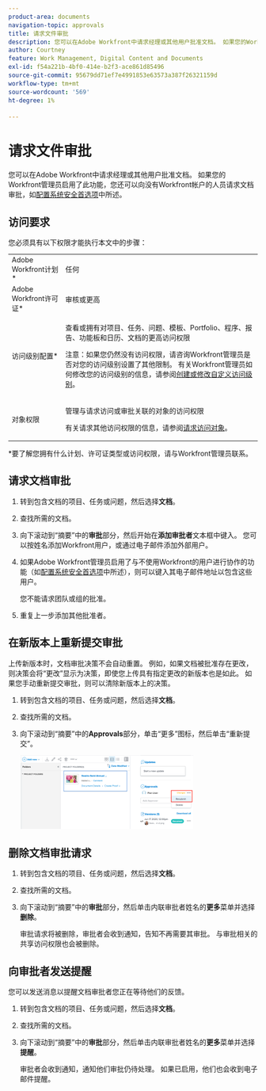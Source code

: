 ```yaml
---
product-area: documents
navigation-topic: approvals
title: 请求文件审批
description: 您可以在Adobe Workfront中请求经理或其他用户批准文档。 如果您的Workfront管理员启用了此功能，您还可以向没有Workfront帐户的人员请求文档审批，如配置系统安全首选项中所述。
author: Courtney
feature: Work Management, Digital Content and Documents
exl-id: f54a221b-4bf0-414e-b2f3-ace861d85496
source-git-commit: 95679dd71ef7e4991853e63573a387f26321159d
workflow-type: tm+mt
source-wordcount: '569'
ht-degree: 1%

---
```


# 请求文件审批

您可以在Adobe Workfront中请求经理或其他用户批准文档。 如果您的Workfront管理员启用了此功能，您还可以向没有Workfront帐户的人员请求文档审批，如[配置系统安全首选项](../../administration-and-setup/manage-workfront/security/configure-security-preferences.md)中所述。

## 访问要求

您必须具有以下权限才能执行本文中的步骤：

<table style="table-layout:auto"> 
 <col> 
 <col> 
 <tbody> 
  <tr> 
   <td role="rowheader">Adobe Workfront计划*</td> 
   <td> <p>任何</p> </td> 
  </tr> 
  <tr> 
   <td role="rowheader">Adobe Workfront许可证*</td> 
   <td> <p>审核或更高</p> </td> 
  </tr> 
  <tr> 
   <td role="rowheader">访问级别配置*</td> 
   <td> <p>查看或拥有对项目、任务、问题、模板、Portfolio、程序、报告、功能板和日历、文档的更高访问权限</p> <p>注意：如果您仍然没有访问权限，请咨询Workfront管理员是否对您的访问级别设置了其他限制。 有关Workfront管理员如何修改您的访问级别的信息，请参阅<a href="../../administration-and-setup/add-users/configure-and-grant-access/create-modify-access-levels.md" class="MCXref xref">创建或修改自定义访问级别</a>。</p> </td> 
  </tr> 
  <tr> 
   <td role="rowheader">对象权限</td> 
   <td> <p>管理与请求访问或审批关联的对象的访问权限 </p> <p>有关请求其他访问权限的信息，请参阅<a href="../../workfront-basics/grant-and-request-access-to-objects/request-access.md" class="MCXref xref">请求访问对象</a>。</p> </td> 
  </tr> 
 </tbody> 
</table>

&#42;要了解您拥有什么计划、许可证类型或访问权限，请与Workfront管理员联系。

## 请求文档审批

1. 转到包含文档的项目、任务或问题，然后选择&#x200B;**文档**。
1. 查找所需的文档。

1. 向下滚动到“摘要”中的&#x200B;**审批**&#x200B;部分，然后开始在&#x200B;**添加审批者**&#x200B;文本框中键入。 您可以按姓名添加Workfront用户，或通过电子邮件添加外部用户。

1. 如果Adobe Workfront管理员启用了与不使用Workfront的用户进行协作的功能（如[配置系统安全首选项](../../administration-and-setup/manage-workfront/security/configure-security-preferences.md)中所述），则可以键入其电子邮件地址以包含这些用户。

   您不能请求团队或组的批准。

1. 重复上一步添加其他批准者。

## 在新版本上重新提交审批

上传新版本时，文档审批决策不会自动重置。 例如，如果文档被批准存在更改，则决策会将“更改”显示为决策，即使您上传具有指定更改的新版本也是如此。 如果您手动重新提交审批，则可以清除新版本上的决策。

1. 转到包含文档的项目、任务或问题，然后选择&#x200B;**文档**。
1. 查找所需的文档。

1. 向下滚动到“摘要”中的&#x200B;**Approvals**&#x200B;部分，单击“更多”图标，然后单击“重新提交”。

   ![](assets/nwe-resubmit-approval-350x149.png)

## 删除文档审批请求

1. 转到包含文档的项目、任务或问题，然后选择&#x200B;**文档**。
1. 查找所需的文档。

1. 向下滚动到“摘要”中的&#x200B;**审批**&#x200B;部分，然后单击内联审批者姓名的&#x200B;**更多**&#x200B;菜单并选择&#x200B;**删除**。

   审批请求将被删除，审批者会收到通知，告知不再需要其审批。 与审批相关的共享访问权限也会被删除。

## 向审批者发送提醒

您可以发送消息以提醒文档审批者您正在等待他们的反馈。

1. 转到包含文档的项目、任务或问题，然后选择&#x200B;**文档**。
1. 查找所需的文档。

1. 向下滚动到“摘要”中的&#x200B;**审批**&#x200B;部分，然后单击内联审批者姓名的&#x200B;**更多**&#x200B;菜单并选择&#x200B;**提醒**。

   审批者会收到通知，通知他们审批仍待处理。 如果已启用，他们也会收到电子邮件提醒。
